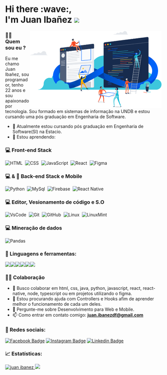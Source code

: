 <h1 align="left">Hi there :wave:,</br> I'm Juan Ibañez <img src="https://raw.githubusercontent.com/jakeliny/jakeliny/master/images/cat-gif.gif" width="50"></h1> 

<img align="right" src="https://github.com/GabrielBorges105/GabrielBorges105/blob/main/image.png" width="425"/>

### 👨‍💻 &nbsp; Quem sou eu ?
Eu me chamo Juan Ibañez, sou programador, tenho 22 anos e sou apaixonado por tecnologia. Sou formado em sistemas de informação na UNDB e estou cursando uma pós graduação em Engenharia de Software.

- 🔭 Atualmente estou cursando pós graduação em Engenharia de Software(SI) na Estacio.
- 🌱 Estou aprendendo:

### :computer: Front-end Stack
![HTML](https://img.shields.io/badge/HTML5-E34F26?style=for-the-badge&logo=html5&logoColor=white)&nbsp;
![CSS](https://img.shields.io/badge/CSS-239120?&style=for-the-badge&logo=css3&logoColor=white)&nbsp;
![JavaScript](https://img.shields.io/badge/JavaScript-F7DF1E?style=for-the-badge&logo=javascript&logoColor=black)&nbsp;
![React](https://img.shields.io/badge/React-20232A?style=for-the-badge&logo=react&logoColor=61DAFB)&nbsp;
![Figma](https://img.shields.io/badge/Figma-F24E1E?style=for-the-badge&logo=figma&logoColor=white)&nbsp;

### :computer: &amp; :iphone: Back-end Stack e Mobile
![Python](https://img.shields.io/badge/Python-14354C?style=for-the-badge&logo=python&logoColor=white)&nbsp;
![MySql](https://img.shields.io/badge/MySQL-00000F?style=for-the-badge&logo=mysql&logoColor=white)&nbsp;
![Firebase](https://img.shields.io/badge/firebase-ffca28?style=for-the-badge&logo=firebase&logoColor=black)&nbsp;
![React Native](https://img.shields.io/badge/React_Native-20232A?style=for-the-badge&logo=react&logoColor=61DAFB)&nbsp;

### :computer: Editor, Vesionamento de código e S.O
![VsCode](https://img.shields.io/badge/Visual_Studio_Code-0078D4?style=for-the-badge&logo=visual%20studio%20code&logoColor=white)&nbsp;
![Git](https://img.shields.io/badge/Git-F05032?style=for-the-badge&logo=git&logoColor=white)&nbsp;
![GitHub](https://img.shields.io/badge/GitHub-100000?style=for-the-badge&logo=github&logoColor=white)&nbsp;
![Linux](https://img.shields.io/badge/Linux-FCC624?style=for-the-badge&logo=linux&logoColor=black)&nbsp;
![LinuxMint](https://img.shields.io/badge/Linux_Mint-87CF3E?style=for-the-badge&logo=linux-mint&logoColor=white)&nbsp;

### :computer: Mineração de dados
![Pandas](https://img.shields.io/badge/pandas-%23150458.svg?style=for-the-badge&logo=pandas&logoColor=white)&nbsp;

### :rocket: Linguagens e ferramentas:
<img align="left" height="20" src="https://raw.githubusercontent.com/jakeliny/jakeliny/master/images/typescript.png">
<img align="left" height="20" src="https://raw.githubusercontent.com/jakeliny/jakeliny/master/images/nodejs.png">
<img align="left" height="20" src="https://raw.githubusercontent.com/jakeliny/jakeliny/master/images/react.png">
<img align="left" height="20" src="https://raw.githubusercontent.com/jakeliny/jakeliny/master/images/javascript.png">
<img align="left" height="30" src="https://raw.githubusercontent.com/jakeliny/jakeliny/master/images/python.png">
<img align="left" height="30" src="https://raw.githubusercontent.com/jakeliny/jakeliny/master/images/linux.png">
</br>

### 👨‍💻 Colaboração
- 👯 Busco colaborar em html, css, java, python, javascript, react, react-native, node, typescript ou em projetos utilizando o figma. 
- 🤔 Estou procurando ajuda com Controllers e Hooks afim de aprender melhor o funcionamento de cada um deles.
- 💬 Pergunte-me sobre Desenvolvimento para Web e Mobile.
- 📫 Como entrar em contato comigo: **juan.ibanezdf@gmail.com**

### :briefcase: Redes sociais:

<div align="left">

[![Facebook Badge](https://img.shields.io/badge/-Juan_Ibanez-6633cc?style=flat-square&labelColor=6633cc&logo=facebook&logoColor=white&link=https://www.facebook.com/profile.php?id=100023722371470/)](https://www.facebook.com/profile.php?id=100023722371470)
[![Instagram Badge](https://img.shields.io/badge/-juan_ibanezf-6633cc?style=flat-square&labelColor=6633cc&logo=instagram&logoColor=white&link=https://www.instagram.com/juan_ibanezf/)](https://www.instagram.com/juan_ibanezf/)
[![Linkedin Badge](https://img.shields.io/badge/-Juan%20Ibanez-6633cc?style=flat-square&logo=Linkedin&logoColor=white&link=https://www.linkedin.com/in/juan-ibanez-df/)](https://www.linkedin.com/in/juan-ibanez-df/)

</div>

### :chart_with_upwards_trend: Estatísticas:
<div align="left">
    <a href="https://github.com/Juan-Ibanezdf" >
        <img height="160em" src="https://github-readme-stats.vercel.app/api?username=Juan-Ibanezdf&show_icons=true&include_all_commits=true&count_private=true" alt="juan ibanez"/>
        <img height="160em" src="https://github-readme-stats.vercel.app/api/top-langs/?username=Juan-Ibanezdf&layout=compact" /> 
    </a> 
</div>

<!--
**Ibanez-Juan/Ibanez-Juan** is a ✨ _special_ ✨ repository because its `README.md` (this file) appears on your GitHub profile.

Here are some ideas to get you started:

- 🔭 I’m currently working on ...
- 🌱 I’m currently learning ...
- 👯 I’m looking to collaborate on ...
- 🤔 I’m looking for help with ...
- 💬 Ask me about ...
- 📫 How to reach me: ...
- 😄 Pronouns: ...
- ⚡ Fun fact: ...
-->
